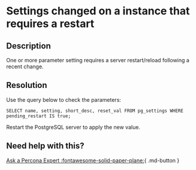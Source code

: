 # Settings changed on a instance that requires a restart

## Description

One or more parameter setting requires a server restart/reload following a recent change.

## Resolution

Use the query below to check the parameters:
```
SELECT name, setting, short_desc, reset_val FROM pg_settings WHERE pending_restart IS true;
```

Restart the PostgreSQL server to apply the new value.

## Need help with this?

[Ask a Percona Expert :fontawesome-solid-paper-plane:](https://www.percona.com/about-percona/contact?utm_source=pmm&utm_medium=banner&utm_campaign=advisors_readmore){ .md-button }